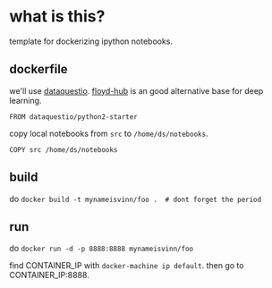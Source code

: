 # what is this?
template for dockerizing ipython notebooks.

## dockerfile
we'll use [dataquestio](https://hub.docker.com/r/dataquestio/python2-starter/). [floyd-hub](https://github.com/floydhub) is an good alternative base for deep learning.
```
FROM dataquestio/python2-starter
```
copy local notebooks from `src` to `/home/ds/notebooks`.
```
COPY src /home/ds/notebooks
```

## build
do `docker build -t mynameisvinn/foo .  # dont forget the period`

## run
do `docker run -d -p 8888:8888 mynameisvinn/foo`

find CONTAINER_IP with `docker-machine ip default`. then go to CONTAINER_IP:8888. 